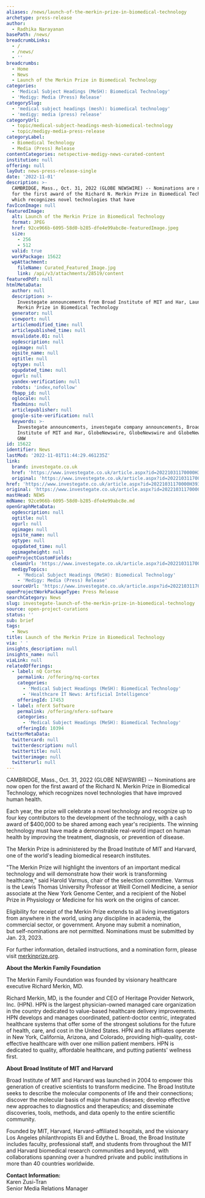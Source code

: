 ```yaml
---
aliases: /news/launch-of-the-merkin-prize-in-biomedical-technology
archetype: press-release
author:
  - Radhika Narayanan
basePath: /news/
breadcrumbLinks:
  - /
  - /news/
  - ''
breadcrumbs:
  - Home
  - News
  - Launch of the Merkin Prize in Biomedical Technology
categories:
  - 'Medical Subject Headings (MeSH): Biomedical Technology'
  - 'Medigy: Media (Press) Release'
categorySlug:
  - 'medical subject headings (mesh): biomedical technology'
  - 'medigy: media (press) release'
categoryUrl:
  - topic/medical-subject-headings-mesh-biomedical-technology
  - topic/medigy-media-press-release
categoryLabel:
  - Biomedical Technology
  - Media (Press) Release
contentCategories: netspective-medigy-news-curated-content
institution: null
offering: null
layOut: news-press-release-single
date: '2022-11-01'
description: >-
  CAMBRIDGE, Mass., Oct. 31, 2022 (GLOBE NEWSWIRE) -- Nominations are now open
  for the first award of the Richard N. Merkin Prize in Biomedical Technology,
  which recognizes novel technologies that have 
favIconImage: null
featuredImage:
  alt: Launch of the Merkin Prize in Biomedical Technology
  format: JPEG
  href: 92ce966b-6095-58d0-b285-dfe4e99abc8e-featuredImage.jpeg
  size:
    - 256
    - 512
  valid: true
  workPackage: 15622
  wpAttachment:
    fileName: Curated_Featured_Image.jpg
    link: /api/v3/attachments/28519/content
featuredPdf: null
htmlMetaData:
  author: null
  description: >-
    Investegate announcements from Broad Institute of MIT and Har, Launch of the
    Merkin Prize in Biomedical Technology 
  generator: null
  viewport: null
  articlemodified_time: null
  articlepublished_time: null
  msvalidate.01: null
  ogdescription: null
  ogimage: null
  ogsite_name: null
  ogtitle: null
  ogtype: null
  ogupdated_time: null
  ogurl: null
  yandex-verification: null
  robots: 'index,nofollow'
  fbapp_id: null
  oglocale: null
  fbadmins: null
  articlepublisher: null
  google-site-verification: null
  keywords: >-
    Investegate announcements, investegate company announcements, Broad
    Institute of MIT and Har, GlobeNewswire, GlobeNewswire and GlobeNewswire,
    GNW 
id: 15622
identifier: News
lastMod: '2022-11-01T11:44:29.461235Z'
link:
  brand: investegate.co.uk
  href: 'https://www.investegate.co.uk/article.aspx?id=20221031170000H3932'
  original: 'https://www.investegate.co.uk/article.aspx?id=20221031170000H3932'
href: 'https://www.investegate.co.uk/article.aspx?id=20221031170000H3932'
original: 'https://www.investegate.co.uk/article.aspx?id=20221031170000H3932'
mastHead: NEWS
mdName: 92ce966b-6095-58d0-b285-dfe4e99abc8e.md
openGraphMetaData:
  ogdescription: null
  ogtitle: null
  ogurl: null
  ogimage: null
  ogsite_name: null
  ogtype: null
  ogupdated_time: null
  ogimageheight: null
openProjectCustomFields:
  cleanUrl: 'https://www.investegate.co.uk/article.aspx?id=20221031170000H3932'
  medigyTopics:
    - 'Medical Subject Headings (MeSH): Biomedical Technology'
    - 'Medigy: Media (Press) Release'
  sourceUrl: 'https://www.investegate.co.uk/article.aspx?id=20221031170000H3932'
openProjectWorkPackageType: Press Release
searchCategory: News
slug: investegate-launch-of-the-merkin-prize-in-biomedical-technology
source: open-project-curations
status: ''
sub: brief
tags:
  - News
title: Launch of the Merkin Prize in Biomedical Technology
via: ' '
insights_description: null
insights_name: null
viaLink: null
relatedOfferings:
  - label: nQ Cortex
    permalink: /offering/nq-cortex
    categories:
      - 'Medical Subject Headings (MeSH): Biomedical Technology'
      - 'Healthcare IT News: Artificial Intelligence'
    offeringId: 17453
  - label: nferX Software
    permalink: /offering/nferx-software
    categories:
      - 'Medical Subject Headings (MeSH): Biomedical Technology'
    offeringId: 10394
twitterMetaData:
  twittercard: null
  twitterdescription: null
  twittertitle: null
  twitterimage: null
  twitterurl: null
---
```

<p>CAMBRIDGE, Mass., Oct. 31, 2022 (GLOBE NEWSWIRE) -- Nominations are now open for the first award of the Richard N. Merkin Prize in Biomedical Technology, which recognizes novel technologies that have improved human health.</p><p>Each year, the prize will celebrate a novel technology and recognize up to four key contributors to the development of the technology, with a cash award of $400,000 to be shared among each year's recipients. The winning technology must have made a demonstrable real-world impact on human health by improving the treatment, diagnosis, or prevention of disease.&nbsp;</p><p>The Merkin Prize is administered by the Broad Institute of MIT and Harvard, one of the world's leading biomedical research institutes.&nbsp;</p><p>"The Merkin Prize will highlight the inventors of an important medical technology and will demonstrate how their work is transforming healthcare," said Harold Varmus, chair of the selection committee. Varmus is the&nbsp;Lewis Thomas University Professor at Weill Cornell Medicine, a senior associate at the New York Genome Center, and a recipient of the Nobel Prize in Physiology or Medicine for his work on the origins of cancer.</p><p>Eligibility for receipt of the Merkin Prize extends to all living investigators from anywhere in the world, using any discipline in academia, the commercial sector, or government. Anyone may submit a nomination, but&nbsp;self-nominations are not permitted.&nbsp;Nominations must be submitted by Jan. 23, 2023.</p><p>For further information, detailed instructions, and a nomination form, please visit <a href="https://www.globenewswire.com/Tracker?data=jisWhW6TQy-IanZEcRO4yRKF--0NUISBCsSTB2K1yvbh8BuZADYmINpkNfsELDgmIk3ffCd7Zmx0ucnKKoiT8g==">merkinprize.org</a>.</p><p><strong>About the Merkin Family Foundation</strong></p><p>The Merkin Family Foundation was founded by visionary healthcare executive Richard Merkin, MD.</p><p>Richard Merkin, MD, is the founder and CEO of Heritage Provider Network, Inc. (HPN). HPN is the largest physician-owned managed care organization in the country dedicated to value-based healthcare delivery improvements. HPN develops and manages coordinated, patient-doctor centric, integrated healthcare systems that offer some of the strongest solutions for the future of health, care, and cost in the United States. HPN and its affiliates operate in New York, California, Arizona, and Colorado, providing high-quality, cost-effective healthcare with over one million patient members. HPN is dedicated to quality, affordable healthcare, and putting patients' wellness first.</p><p><strong>About Broad Institute of MIT and Harvard</strong></p><p>Broad Institute of MIT and Harvard was launched in 2004 to empower this generation of creative scientists to transform medicine. The Broad Institute seeks to describe the molecular components of life and their connections; discover the molecular basis of major human diseases; develop effective new approaches to diagnostics and therapeutics; and disseminate discoveries, tools, methods, and data openly to the entire scientific community.</p><p>Founded by MIT, Harvard, Harvard-affiliated hospitals, and the visionary Los Angeles philanthropists Eli and Edythe L. Broad, the Broad Institute includes faculty, professional staff, and students from throughout the MIT and Harvard biomedical research communities and beyond, with collaborations spanning over a hundred private and public institutions in more than 40 countries worldwide.</p><p><strong>Contact Information:&nbsp;</strong><br>Karen Zusi-Tran&nbsp;<br>Senior Media Relations Manager&nbsp;<br>&nbsp;</p>